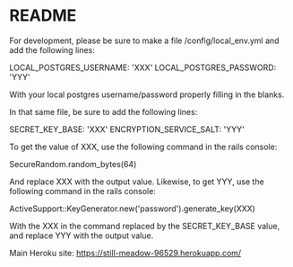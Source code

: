 # README

For development, please be sure to make a file /config/local_env.yml and add the following lines:

LOCAL_POSTGRES_USERNAME: 'XXX'
LOCAL_POSTGRES_PASSWORD: 'YYY'

With your local postgres username/password properly filling in the blanks.

In that same file, be sure to add the following lines:

SECRET_KEY_BASE: 'XXX'
ENCRYPTION_SERVICE_SALT: 'YYY'

To get the value of XXX, use the following command in the rails console: 

SecureRandom.random_bytes(64)

And replace XXX with the output value. Likewise, to get YYY, use the following command in the rails console:

ActiveSupport::KeyGenerator.new('password').generate_key(XXX)

With the XXX in the command replaced by the SECRET_KEY_BASE value, and replace YYY with the output value.

Main Heroku site: https://still-meadow-96529.herokuapp.com/
